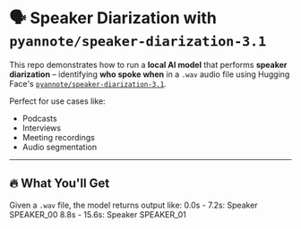 # 🗣️ Speaker Diarization with `pyannote/speaker-diarization-3.1`

This repo demonstrates how to run a **local AI model** that performs **speaker diarization** – identifying **who spoke when** in a `.wav` audio file using Hugging Face's [`pyannote/speaker-diarization-3.1`](https://huggingface.co/pyannote/speaker-diarization-3.1).

Perfect for use cases like:
- Podcasts
- Interviews
- Meeting recordings
- Audio segmentation

---

## 🔥 What You'll Get

Given a `.wav` file, the model returns output like:
0.0s - 7.2s: Speaker SPEAKER_00
8.8s - 15.6s: Speaker SPEAKER_01
